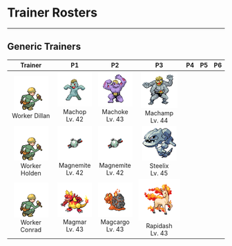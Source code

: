 # Trainer Rosters

---

## Generic Trainers

| Trainer | P1 | P2 | P3 | P4 | P5 | P6 |
|:-------:|:--:|:--:|:--:|:--:|:--:|:--:|
| ![Worker Dillan](../../assets/trainers/worker.png)<br>Worker Dillan | ![Machop](../../assets/sprites/machop/front.gif)<br>Machop<br>Lv. 42 | ![Machoke](../../assets/sprites/machoke/front.gif)<br>Machoke<br>Lv. 43 | ![Machamp](../../assets/sprites/machamp/front.gif)<br>Machamp<br>Lv. 44 |
| ![Worker Holden](../../assets/trainers/worker.png)<br>Worker Holden | ![Magnemite](../../assets/sprites/magnemite/front.gif)<br>Magnemite<br>Lv. 42 | ![Magnemite](../../assets/sprites/magnemite/front.gif)<br>Magnemite<br>Lv. 42 | ![Steelix](../../assets/sprites/steelix/front.gif)<br>Steelix<br>Lv. 45 |
| ![Worker Conrad](../../assets/trainers/worker.png)<br>Worker Conrad | ![Magmar](../../assets/sprites/magmar/front.gif)<br>Magmar<br>Lv. 43 | ![Magcargo](../../assets/sprites/magcargo/front.gif)<br>Magcargo<br>Lv. 43 | ![Rapidash](../../assets/sprites/rapidash/front.gif)<br>Rapidash<br>Lv. 43 |
